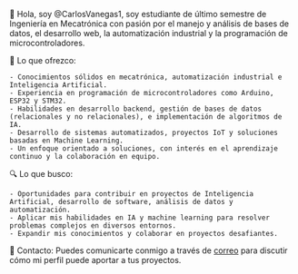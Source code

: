👋 Hola, soy @CarlosVanegas1, soy estudiante de último semestre de Ingeniería en Mecatrónica con pasión por el manejo y análisis de bases de datos, el desarrollo web, la automatización industrial y la programación de microcontroladores.

🌟 Lo que ofrezco:

    - Conocimientos sólidos en mecatrónica, automatización industrial e Inteligencia Artificial.
    - Experiencia en programación de microcontroladores como Arduino, ESP32 y STM32.
    - Habilidades en desarrollo backend, gestión de bases de datos (relacionales y no relacionales), e implementación de algoritmos de IA.
    - Desarrollo de sistemas automatizados, proyectos IoT y soluciones basadas en Machine Learning.
    - Un enfoque orientado a soluciones, con interés en el aprendizaje continuo y la colaboración en equipo.
    
🔍 Lo que busco:

    - Oportunidades para contribuir en proyectos de Inteligencia Artificial, desarrollo de software, análisis de datos y automatización.
    - Aplicar mis habilidades en IA y machine learning para resolver problemas complejos en diversos entornos.
    - Expandir mis conocimientos y colaborar en proyectos desafiantes.
    
📧 Contacto: Puedes comunicarte conmigo a través de [correo](mailto:ing.carlos.vnageas1@unimilitar.edu.co) para discutir cómo mi perfil puede aportar a tus proyectos.
